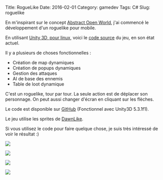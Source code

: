 Title: RogueLike
Date: 2016-02-01
Category: gamedev
Tags: C#
Slug: roguelike

En m'inspirant sur le concept [Abstract Open World](http://www.squidi.net/three/entry.php?id=121), j'ai commencé le développement d'un roguelike pour mobile.

En utilisant [Unity 3D, pour linux](http://forum.unity3d.com/threads/unity-on-linux-release-notes-and-known-issues.350256/), voici le [code source](https://github.com/birkoss/roguelike) du jeu, en son état actuel.

Il y a plusieurs de choses fonctionnelles :

* Création de map dynamiques
* Création de popups dynamiques
* Gestion des attaques
* AI de base des ennemis
* Table de loot dynamique

C'est un roguelike, tour par tour. La seule action est de déplacer son personnage. On peut aussi changer d'écran en cliquant sur les flèches.

Le code est disponible sur [GitHub](https://github.com/birkoss/roguelike) (Fonctionnel avec Unity3D 5.3.1f1).

Le jeu utilise les sprites de [DawnLike](http://opengameart.org/content/dawnlike-16x16-universal-rogue-like-tileset-v181).

Si vous utilisez le code pour faire quelque chose, je suis très intéressé de voir le résultat :)

![](/images/193971e0-f8ea-4dd0-b2e9-220498b8c287.png)

![](/images/501754e9-e357-4f6f-94e8-00e99fbac79b.png)

![](/images/a0b5ab38-d514-41ad-a64a-4c929b52fa22.png)

![](/images/ed043b2e-82bb-4031-9aab-3c0a64f92862.png)
